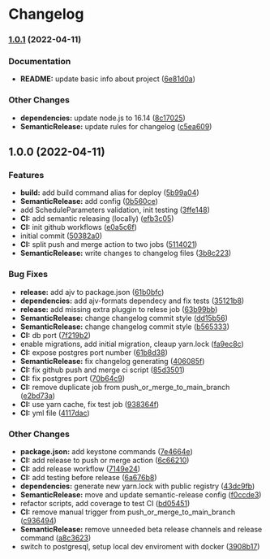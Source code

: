 # Changelog

### [1.0.1](https://github.com/antonin-urban/memorize-facts-be/compare/v1.0.0...v1.0.1) (2022-04-11)


### Documentation

* **README:** update basic info about project ([6e81d0a](https://github.com/antonin-urban/memorize-facts-be/commit/6e81d0a5e4c762fe1e3bf1cd627314412bbfd3ce))


### Other Changes

* **dependencies:** update node.js to 16.14 ([8c17025](https://github.com/antonin-urban/memorize-facts-be/commit/8c170257f23e167cd9c5e92372da45fe7da75f68))
* **SemanticRelease:** update rules for changelog ([c5ea609](https://github.com/antonin-urban/memorize-facts-be/commit/c5ea60973160a9b00e0997f683736187846e703c))

## 1.0.0 (2022-04-11)


### Features

* **build:** add build command alias for deploy ([5b99a04](https://github.com/antonin-urban/memorize-facts-be/commit/5b99a0445b3005633ad68f6cef999841461e3630))
* **SemanticRelease:** add config ([0b560ce](https://github.com/antonin-urban/memorize-facts-be/commit/0b560ceb3d8edfb264c395f3e8374e89f34772b9))
* add ScheduleParameters validation, init testing ([3ffe148](https://github.com/antonin-urban/memorize-facts-be/commit/3ffe1480f085e657abd780587f6156c91d92c0c4))
* **CI:** add semantic releasing (locally) ([efb3c05](https://github.com/antonin-urban/memorize-facts-be/commit/efb3c05c77f34f0d751405fd9872ad06c1a4fb11))
* **CI:** init github workflows ([e0a5c6f](https://github.com/antonin-urban/memorize-facts-be/commit/e0a5c6fc8a276f2b8bf56d10ee8154b83b380da5))
* initial commit ([50382a0](https://github.com/antonin-urban/memorize-facts-be/commit/50382a0ddeae564f82eb0710cd09a45fa7ae374f))
* **CI:** split push and merge action to two jobs ([5114021](https://github.com/antonin-urban/memorize-facts-be/commit/51140213402f5e1b800bb19289fa3382291e8347))
* **SemanticRelease:** write changes to changelog files ([3b8c223](https://github.com/antonin-urban/memorize-facts-be/commit/3b8c2233fae42d2eb4842aa5b1522e842571a4d0))


### Bug Fixes

* **release:** add ajv to package.json ([61b0bfc](https://github.com/antonin-urban/memorize-facts-be/commit/61b0bfc7742b2cc71585ad8b80130b7a550e45ed))
* **dependencies:** add ajv-formats dependecy and fix tests ([35121b8](https://github.com/antonin-urban/memorize-facts-be/commit/35121b890ef85074bc652ab11f2d465c69db1e4f))
* **release:** add missing extra pluggin to relese job ([63b99bb](https://github.com/antonin-urban/memorize-facts-be/commit/63b99bb032ad55320ddcbca98bc62db50d0168ec))
* **SemanticRelease:** change changelog commit style ([dd15b56](https://github.com/antonin-urban/memorize-facts-be/commit/dd15b5602afed388fba74bbc9972598ddecd337b))
* **SemanticRelease:** change changelog commit style ([b565333](https://github.com/antonin-urban/memorize-facts-be/commit/b56533396633054c70ded131661e58db786fa3ed))
* **CI:** db port ([7f219b2](https://github.com/antonin-urban/memorize-facts-be/commit/7f219b21fc4487335c6d9d64141b03a9f9db85c0))
* enable migrations, add initial migration, cleaup yarn.lock ([fa9ec8c](https://github.com/antonin-urban/memorize-facts-be/commit/fa9ec8c0ae75020cf1133011e3a3871dcb01e8fc))
* **CI:** expose postgres port number ([61b8d38](https://github.com/antonin-urban/memorize-facts-be/commit/61b8d3895223bd6cfab250949a5860db8c0883d3))
* **SemanticRelease:** fix changelog generating ([406085f](https://github.com/antonin-urban/memorize-facts-be/commit/406085f7b1d17f9e9581794e7e4d6503c0b44bf1))
* **CI:** fix github push and merge ci script ([85d3501](https://github.com/antonin-urban/memorize-facts-be/commit/85d35017479638c5bc558d822724bdb0c86e7993))
* **CI:** fix postgres port ([70b64c9](https://github.com/antonin-urban/memorize-facts-be/commit/70b64c9d236c24547a4cbf9630813c4d8e3f55cb))
* **CI:** remove duplicate job from push_or_merge_to_main_branch ([e2bd73a](https://github.com/antonin-urban/memorize-facts-be/commit/e2bd73a94ff081dee3a7a352f76fdb1e501dca51))
* **CI:** use yarn cache, fix test job ([938364f](https://github.com/antonin-urban/memorize-facts-be/commit/938364f6f3181f6fda5f037a55173ceedb8d5464))
* **CI:** yml file ([4117dac](https://github.com/antonin-urban/memorize-facts-be/commit/4117dac59688248db5313abea3ff62b878f43f7d))


### Other Changes

* **package.json:** add keystone commands ([7e4664e](https://github.com/antonin-urban/memorize-facts-be/commit/7e4664e122e9da5ee1c84bb641ff3e3a6e7b962d))
* **CI:** add release to push or merge action ([6c66210](https://github.com/antonin-urban/memorize-facts-be/commit/6c66210dfffed44b3b0432091ab87a88d1a5755c))
* **CI:** add release workflow ([7149e24](https://github.com/antonin-urban/memorize-facts-be/commit/7149e243d5d85b0c272d2a47f56e0c0f0378d174))
* **CI:** add testing before release ([6a676b8](https://github.com/antonin-urban/memorize-facts-be/commit/6a676b8fe21a9f24ef5e6b0f79148a14e48cd9c0))
* **dependencies:** generate new yarn.lock with public registry ([43dc9fb](https://github.com/antonin-urban/memorize-facts-be/commit/43dc9fb1aa82a0dcbe002935fff9270d71e3e47c))
* **SemanticRelease:** move and update semantic-release config ([f0ccde3](https://github.com/antonin-urban/memorize-facts-be/commit/f0ccde31cca4015d55a087617e90d99198893da3))
* refactor scripts, add coverage to test CI ([bd05451](https://github.com/antonin-urban/memorize-facts-be/commit/bd0545129a78dac3fab4eef90569971fff81a3c1))
* **CI:** remove manual trigger from push_or_merge_to_main_branch ([c936494](https://github.com/antonin-urban/memorize-facts-be/commit/c9364942ecd9592e99d50751dc866aa60d70b2a8))
* **SemanticRelease:** remove unneeded beta release channels and release command ([a8c3623](https://github.com/antonin-urban/memorize-facts-be/commit/a8c362362d1ca6a9cc2da7b25189c6065d8b6d25))
* switch to postgresql, setup local dev enviroment with docker ([3908b17](https://github.com/antonin-urban/memorize-facts-be/commit/3908b17286d328da26627cbe6360ce543d16c073))
